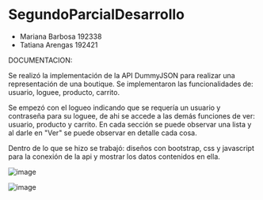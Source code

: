 # SegundoParcialDesarrollo
- Mariana Barbosa 192338
- Tatiana Arengas 192421

DOCUMENTACION:

Se realizó la implementación de la API DummyJSON para realizar una representación de una boutique. Se implementaron las funcionalidades de: usuario, loguee, producto, carrito.

Se empezó con el logueo indicando que se requería un usuario y contraseña para su loguee, de ahi se accede a las demás funciones de ver: usuario, producto y carrito. En cada sección se puede observar una lista y al darle en "Ver" se puede observar en detalle cada cosa.

Dentro de lo que se hizo se trabajó: diseños con bootstrap, css y javascript para la conexión de la api y mostrar los datos contenidos en ella.

![image](https://github.com/user-attachments/assets/e82ff0ed-8c4d-481b-9448-3ceab0a79949)

![image](https://github.com/user-attachments/assets/d82c9c9e-90b2-4b85-bcdd-d6fe2067fc2e)







